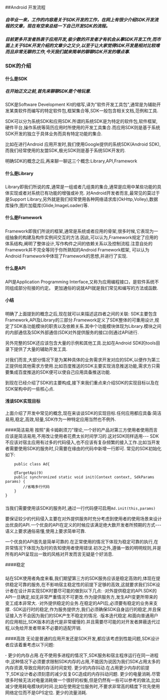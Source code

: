 ##Android 开发流程
##### 自毕业一来，工作的内容是关于SDK开发的工作，在网上有很少介绍SDK开发流程的文章，现在有空来总结一下自己开发SDK的流程。

##### 目前更多开发者热衷于应用开发,极少数的开发者才有机会从事SDK开发工作,而市面上关于SDK开发介绍的文章少之又少,以至于让大家觉得SDK开发是相对比较难而且非常无聊的工作,今天我们就来简单的聊聊SDK开发的哪点事.

### SDK的介绍
#### 什么是SDK
##### 在开始正文之前,首先来聊聊SDK是个啥玩意.
SDK是Software Development Kit的缩写,译为"软件开发工具包",通常是为辅助开发某类软件而编写的特定软件包,框架集合等,SDK一般包含相关文档,范例和工具.
      
SDK可以分为系统SDK和应用SDK.所谓的系统SDK是为特定的软件包,软件框架,硬件平台,操作系统等简历应用时所使用的开发工具集合.而应用SDK则是基于系统SDK开发的独立于具体业务而具有特定功能的集合.
      
比如在进行Android 应用开发时,我们使用Google提供的系统SDK(Android SDK),而我们经常使用的友盟SDK,极光SDK则是基于系统SDK开发的.
      
明确SDK的概念之后,再来聊一聊这三个概念:Library,API,Framework
      
#### 什么是Library
##### 
Library即我们所说的库,通常是一组或者几组类的集合,通常是应用中某些功能的具体实现或者对系统已有功能的增强或补充.
对Android开发者而言,最常见的莫过于是Support Library,另外就是我们经常使用各种网络请求库(OkHttp,Volley),数据库操作,图片加载库(Glide,ImageLoader)等.
#### 什么是Framework
##### 
Framework即我们所说的框架,通常是系统或者应用的骨架,很多时候,它表现为一组抽象的构建及构件实例间交互的方法.因此,可以认为,Framework规定了应用的体系结构,阐明了整体设计,写作构件之间的依赖关系以及控制流程.注意自处的Framework并不完全等同于你所熟知的Android Framework框架,
可以认为Android Framework中体现了Framework的思想,并进行了实现.

#### 什么是API
#####
API是Application Programming Interface,又称为应用编程接口，是软件系统不同组成部分衔接的约定。
更加通俗的说就API就是我们常见和编写的方法或函数.
#### 小结
#####
明确了上面提到的概念之后,现在就可以来描述这四者之间的关联:
SDK主要包含Framework,API及Library的三部分.Framework定义了SDK整体的可重用设计,规定了SDK各功能模块的职责以及依赖关系.其中个功能模块体现为Library.模块之间的内部通信及SDK外部通信(SDK对外提供服务的接口)则通过API进行.

另外完整的SDK还应该包含大量的示例和其他工具.比如在Android SDK的tools目录下提供了大量的辅助开发工具.

对我们而言,大部分情况下是为某种具体的业务需求开发对应的SDK,以便作为第三正提供给其他需求方使用.比如百度推送的SDK主要实现消息推送功能,需求方只需要集成百度推送的SDK便可以使自己应用具备推送功能.

到现在已经介绍了SDK的主要构成,接下来我们重点来介绍SDK的实现目标以及在SDK架构中的一些核心点.

#### 浅谈SDK实现目标
上面介绍了开发中常见的概念,现在来谈谈SDK的实现目标.任何应用都应具备:简洁易用,稳定,高效,轻量,SDK作为一种特定应用当然也不例外.

####简洁易用
按照"奥卡姆剃须刀"理论,一个好的产品对第三方使用者使用而言应该是简洁易用,不用改让使用者花费太长时间学习的.这对SDK同样适用---
SDK不应该对宿主应用有过多的代码侵入,也不应该有复杂频繁的接入工作.比如当开发者需要使用SDK的服务时,只需要在缘由的代码中新增一行即可.
常见的SDK初始化如下:
```
    public class Ad{
    
    @TargetApi(9)
    public synchronized static void init(Context context, SdkParams params) {
        //省略多行代码
    }
}
```

#####
当我们需要使用该SDK的服务时,通过一行代码便可启用```Ad.init(this,params)```
     
要保证较少的代码侵入主要在对外提供服务时充分考虑到使用者的使用场景来设计出优良的API.一个优良的API在定义的时候应该满足绝大数开发者所预期的方式---语义上要求通俗易懂,使用上要求简单可靠.
     
一个优良的API首先是简单可靠的.在正常使用的情况下体现为稳定可靠的执行,在异常情况下体现为及时的告知使用者使用错误.初次之外,遵循一致的明明规则,并是所有的API呈现出一致的风格对开发而言无疑是个好消息.

####稳定
#####
站在SDK使用者角度来看,我们期望第三方的SDK服务应该是稳定高效的,体现在提供稳定可靠的服务,在不影响宿主稳定性的前提下足够的高效,这就要求我们SDK设计者在设计并实现SDK时要尽可能的做到以下几点:
·对外提供稳定的API.SDK的API一旦确定,如无非常严重情况不可更改.作为提供服务方,发生API变更所带来的变工成本非常大.
·对外提供稳定的业务.在稳定的API后,必须要有稳定的业务来支撑.
·SDK运行时的稳定,作为服务提供方,我们必须确保SDK自身运行的稳定,并且保证接入方不会因为我们的SDK产生不稳定的情况.
·版本迭代稳定.和面向普通用户的应用相比,SDK版本的迭代是非常缓慢的.并且需要尽可能的对开发者屏蔽迭代过程,以免给开发者带来不必要的适配开销.

####高效
无论是普通的应用开发还是SDK开发,都应该考虑到性能问题,SDK设计者应该着重考虑以下问题:

**·** 更少的内存占用.在不使用多进程的情况下,SDK服务和宿主程序运行在同一进程中,这种情况下必须要求限制SDK内存的占用,不能因为说因为我们SDK占用太多的内存资源,导致应用的存活时间变短.
更少的内存抖动.在占用更少内存的前提下,SDK设计者必须刻意的减少反复GC造成的内存抖动问题.
更少的电量消耗.尽管很多时候无法对电量消耗做一个很好的权衡,但是仍然有一些可以参考的做法,比如减少使用耗电模块的时间.比如在使用定位服务时,不要求非常高的精度下优先使用网络定位而不是GPS定位.
更少的流量消耗.
